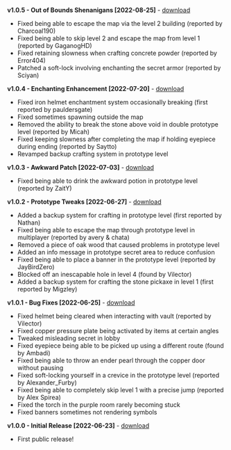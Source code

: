 **v1.0.5 - Out of Bounds Shenanigans [2022-08-25]** - [download](https://github.com/SimonDMC/Placeholder/releases/download/v1.0.5/Placeholder.zip)

- Fixed being able to escape the map via the level 2 building (reported by Charcoal190)
- Fixed being able to skip level 2 and escape the map from level 1 (reported by GaganogHD)
- Fixed retaining slowness when crafting concrete powder (reported by Error404)
- Patched a soft-lock involving enchanting the secret armor (reported by Sciyan)

**v1.0.4 - Enchanting Enhancement [2022-07-20]** - [download](https://github.com/SimonDMC/Placeholder/releases/download/v1.0.4/Placeholder.zip)

- Fixed iron helmet enchantment system occasionally breaking (first reported by pauldersgate)
- Fixed sometimes spawning outside the map
- Removed the ability to break the stone above void in double prototype level (reported by Micah)
- Fixed keeping slowness after completing the map if holding eyepiece during ending (reported by Saytto)
- Revamped backup crafting system in prototype level

**v1.0.3 - Awkward Patch [2022-07-03]** - [download](https://github.com/SimonDMC/Placeholder/releases/download/v1.0.3/Placeholder.zip)

- Fixed being able to drink the awkward potion in prototype level (reported by ZaitY)

**v1.0.2 - Prototype Tweaks [2022-06-27]** - [download](https://github.com/SimonDMC/Placeholder/releases/download/v1.0.2/Placeholder.zip)

- Added a backup system for crafting in prototype level (first reported by Nathan)
- Fixed being able to escape the map through prototype level in multiplayer (reported by avery & chata)
- Removed a piece of oak wood that caused problems in prototype level
- Added an info message in prototype secret area to reduce confusion
- Fixed being able to place a banner in the prototype level (reported by JayBirdZero)
- Blocked off an inescapable hole in level 4 (found by Vilector)
- Added a backup system for crafting the stone pickaxe in level 1 (first reported by Migzley)

**v1.0.1 - Bug Fixes [2022-06-25]** - [download](https://github.com/SimonDMC/Placeholder/releases/download/v1.0.1/Placeholder.zip)

- Fixed helmet being cleared when interacting with vault (reported by Vilector)
- Fixed copper pressure plate being activated by items at certain angles
- Tweaked misleading secret in lobby
- Fixed eyepiece being able to be picked up using a different route (found by Ambadi)
- Fixed being able to throw an ender pearl through the copper door without pausing
- Fixed soft-locking yourself in a crevice in the prototype level (reported by Alexander_Furby)
- Fixed being able to completely skip level 1 with a precise jump (reported by Alex Spirea)
- Fixed the torch in the purple room rarely becoming stuck
- Fixed banners sometimes not rendering symbols

**v1.0.0 - Initial Release [2022-06-23]** - [download](https://github.com/SimonDMC/Placeholder/releases/download/v1.0.0/Placeholder.zip)

- First public release!